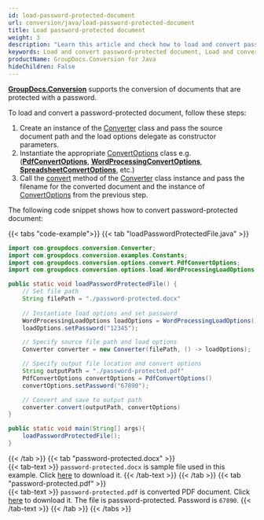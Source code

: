 ```yaml
---
id: load-password-protected-document
url: conversion/java/load-password-protected-document
title: Load password-protected document
weight: 3
description: "Learn this article and check how to load and convert password-protected documents using GroupDocs.Conversion for Java API."
keywords: Load and convert password-protected document, Load and convert protected document, Load and convert document with password
productName: GroupDocs.Conversion for Java
hideChildren: False
---
```

[**GroupDocs.Conversion**](https://products.groupdocs.com/conversion/java) supports the conversion of documents that are protected with a password.

To load and convert a password-protected document, follow these steps:

1.   Create an instance of the [Converter](https://reference.groupdocs.com/java/conversion/com.groupdocs.conversion/Converter) class and pass the source document path and the load options delegate as constructor parameters.
2.   Instantiate the appropriate [ConvertOptions](https://reference.groupdocs.com/java/conversion/com.groupdocs.conversion.options.convert/ConvertOptions) class e.g. (**[PdfConvertOptions](https://reference.groupdocs.com/java/conversion/com.groupdocs.conversion.options.convert/PdfConvertOptions)**, **[WordProcessingConvertOptions](https://reference.groupdocs.com/java/conversion/com.groupdocs.conversion.options.convert/WordProcessingConvertOptions)**, **[SpreadsheetConvertOptions](https://reference.groupdocs.com/java/conversion/com.groupdocs.conversion.options.convert/SpreadsheetConvertOptions)**, etc.)
3.   Call the [convert](https://reference.groupdocs.com/java/conversion/com.groupdocs.conversion/Converter#convert(java.lang.String,%20com.groupdocs.conversion.options.convert.ConvertOptions)) method of the [Converter](https://reference.groupdocs.com/java/conversion/com.groupdocs.conversion/Converter) class instance and pass the filename for the converted document and the instance of [ConvertOptions](https://reference.groupdocs.com/java/conversion/com.groupdocs.conversion.options.convert/ConvertOptions) from the previous step.

The following code snippet shows how to convert password-protected document:

{{< tabs "code-example">}}
{{< tab "loadPasswordProtectedFile.java" >}}  
```java
import com.groupdocs.conversion.Converter;
import com.groupdocs.conversion.examples.Constants;
import com.groupdocs.conversion.options.convert.PdfConvertOptions;
import com.groupdocs.conversion.options.load.WordProcessingLoadOptions;

public static void loadPasswordProtectedFile() {
    // Set file path
    String filePath = "./password-protected.docx"
    
    // Instantiate load options and set password
    WordProcessingLoadOptions loadOptions = WordProcessingLoadOptions()
    loadOptions.setPassword("12345");

    // Specify source file path and load options
    Converter converter = new Converter(filePath, () -> loadOptions);

    // Specify output file location and convert options
    String outputPath = "./password-protected.pdf"
    PdfConvertOptions convertOptions = PdfConvertOptions()
    convertOptions.setPassword("67890");

    // Convert and save to output path
    converter.convert(outputPath, convertOptions)
}

public static void main(String[] args){
    loadPasswordProtectedFile();
}

```
{{< /tab >}}
{{< tab "password-protected.docx" >}}  
{{< tab-text >}}
`password-protected.docx` is sample file used in this example. Click [here](/conversion/python-net/_sample_files/developer-guide/loading-documents/load-password-protected-file/password-protected.docx) to download it.
{{< /tab-text >}}
{{< /tab >}}
{{< tab "password-protected.pdf" >}}  
{{< tab-text >}}
`password-protected.pdf` is converted PDF document. Click [here](/conversion/python-net/_sample_files/developer-guide/loading-documents/load-password-protected-file/password-protected.pdf) to download it. The file is password-protected. Password is `67890`.
{{< /tab-text >}}
{{< /tab >}}
{{< /tabs >}}